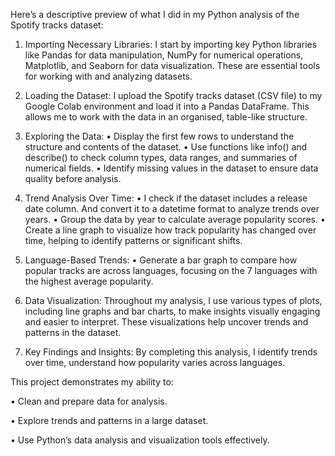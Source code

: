 Here’s a descriptive preview of what I did in my Python analysis of the Spotify tracks dataset:
	
1.	Importing Necessary Libraries:
I start by importing key Python libraries like Pandas for data manipulation, NumPy for numerical operations, Matplotlib, and Seaborn for data visualization. These are essential tools for working with and analyzing datasets.
	
2.	Loading the Dataset:
I upload the Spotify tracks dataset (CSV file) to my Google Colab environment and load it into a Pandas DataFrame. This allows me to work with the data in an organised, table-like structure.

3.	Exploring the Data:
	•	Display the first few rows to understand the structure and contents of the dataset.
	•	Use functions like info() and describe() to check column types, data ranges, and summaries of numerical fields.
	•	Identify missing values in the dataset to ensure data quality before analysis.

4.	Trend Analysis Over Time:
	•	I check if the dataset includes a release date column. And convert it to a datetime format to analyze trends over years.
	•	Group the data by year to calculate average popularity scores.
	•	Create a line graph to visualize how track popularity has changed over time, helping to identify patterns or significant shifts.

5. 	Language-Based Trends:
	•	Generate a bar graph to compare how popular tracks are across languages, focusing on the 7 languages with the highest average popularity.

6.	Data Visualization:
Throughout my analysis, I use various types of plots, including line graphs and bar charts, to make insights visually engaging and easier to interpret. These visualizations help uncover trends and patterns in the dataset.

7.	Key Findings and Insights:
By completing this analysis, I identify trends over time, understand how popularity varies across languages.

This project demonstrates my ability to:

•	Clean and prepare data for analysis.

•	Explore trends and patterns in a large dataset.

•	Use Python’s data analysis and visualization tools effectively.
